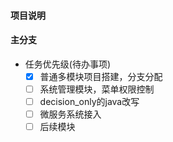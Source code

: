 #### 项目说明

#### 主分支
+ 任务优先级(待办事项)
    - [x] 普通多模块项目搭建，分支分配
    - [ ] 系统管理模块，菜单权限控制
    - [ ] decision_only的java改写
    - [ ] 微服务系统接入
    - [ ] 后续模块
